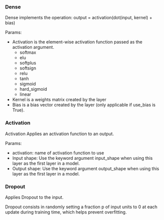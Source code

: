 ### Dense
Dense implements the operation: output = activation(dot(input, kernel) + bias)

Params:
* Activation is the element-wise activation function passed as the activation argument.
    + softmax
    + elu
    + softplus
    + softsign
    + relu
    + tanh
    + sigmoid
    + hard_sigmoid
    + linear
* Kernel is a weights matrix created by the layer
* Bias is a bias vector created by the layer (only applicable if use_bias is True).

### Activation
Activation Applies an activation function to an output.

Params:
* activation: name of activation function to use
* Input shape: Use the keyword argument input_shape when using this layer as the first layer in a model.
* Output shape: Use the keyword argument output_shape when using this layer as the first layer in a model.

### Dropout
Applies Dropout to the input.

Dropout consists in randomly setting a fraction p of input units to 0 at each update during training time, which helps prevent overfitting.

